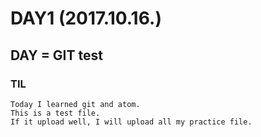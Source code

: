 # DAY1 (2017.10.16.)


## DAY = GIT test

### TIL

```
Today I learned git and atom.
This is a test file.
If it upload well, I will upload all my practice file.
```
